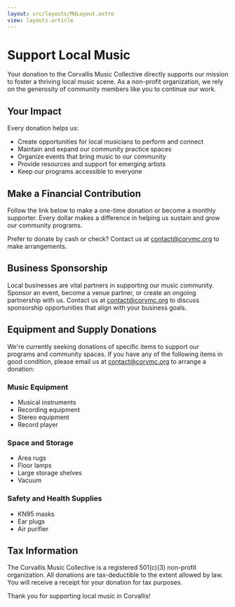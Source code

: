 ```yaml
---
layout: src/layouts/MdLayout.astro
view: layouts.article
---
```

# Support Local Music

Your donation to the Corvallis Music Collective directly supports our mission to foster a thriving local music scene. As a non-profit organization, we rely on the generosity of community members like you to continue our work.

## Your Impact

Every donation helps us:

- Create opportunities for local musicians to perform and connect
- Maintain and expand our community practice spaces
- Organize events that bring music to our community
- Provide resources and support for emerging artists
- Keep our programs accessible to everyone

## Make a Financial Contribution

Follow the link below to make a one-time donation or become a monthly supporter. Every dollar makes a difference in helping us sustain and grow our community programs.


Prefer to donate by cash or check? Contact us at [contact@corvmc.org](mailto:contact@corvmc.org) to make arrangements.

## Business Sponsorship

Local businesses are vital partners in supporting our music community. Sponsor an event, become a venue partner, or create an ongoing partnership with us. Contact us at [contact@corvmc.org](mailto:contact@corvmc.org) to discuss sponsorship opportunities that align with your business goals.

## Equipment and Supply Donations

We're currently seeking donations of specific items to support our programs and community spaces. If you have any of the following items in good condition, please email us at [contact@corvmc.org](mailto:contact@corvmc.org) to arrange a donation:

### Music Equipment

- Musical instruments
- Recording equipment
- Stereo equipment
- Record player

### Space and Storage

- Area rugs
- Floor lamps
- Large storage shelves
- Vacuum

### Safety and Health Supplies

- KN95 masks
- Ear plugs
- Air purifier

## Tax Information

The Corvallis Music Collective is a registered 501(c)(3) non-profit organization. All donations are tax-deductible to the extent allowed by law. You will receive a receipt for your donation for tax purposes.

<div class="text-center mt-8 mb-8">
Thank you for supporting local music in Corvallis!
</div>
